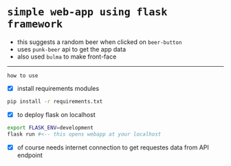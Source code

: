 # `simple web-app using flask framework`

- this suggests a random beer when clicked on `beer-button`
- uses `punk-beer` api to get the app data
- also used `bulma` to make front-face
---
`how to use`
- [x] install requirements modules
```sh
pip install -r requirements.txt
```
- [x] to deploy flask on localhost
```sh
export FLASK_ENV=development
flask run #<-- this opens webapp at your localhost
```
- [x] of course needs internet connection to get requestes data from API endpoint
